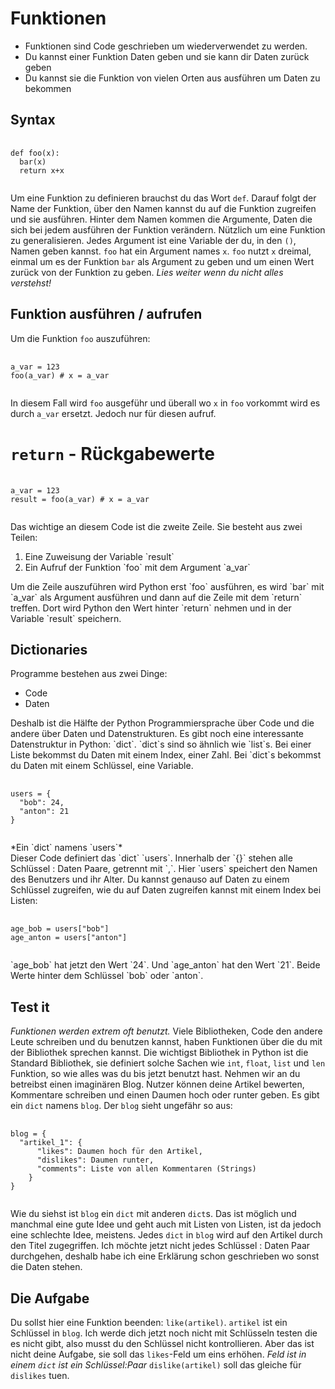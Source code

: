 # Funktionen
* Funktionen sind Code geschrieben um wiederverwendet zu werden.
* Du kannst einer Funktion Daten geben und sie kann dir Daten zurück geben
* Du kannst sie die Funktion von vielen Orten aus ausführen um Daten zu bekommen

## Syntax
<pre>
  <code class="python-lang">
def foo(x):
  bar(x)
  return x+x
  </code>
</pre>
Um eine Funktion zu definieren brauchst du das
Wort `def`.
Darauf folgt der Name der Funktion,
über den Namen kannst du auf die
Funktion zugreifen und sie ausführen.
Hinter dem Namen kommen die Argumente,
Daten die sich bei jedem ausführen
der Funktion verändern. Nützlich um
eine Funktion zu generalisieren.
Jedes Argument ist eine Variable der du,
in den `()`, Namen geben kannst.
`foo` hat ein Argument names `x`.
`foo` nutzt `x` dreimal, einmal um
es der Funktion `bar` als Argument
zu geben und um einen Wert zurück von der Funktion
zu geben.
*Lies weiter wenn du nicht alles verstehst!*

## Funktion ausführen / aufrufen
Um die Funktion `foo` auszuführen:
<pre>
  <code class="python-lang">
a_var = 123
foo(a_var) # x = a_var
  </code>
</pre>
In diesem Fall wird `foo` ausgeführ
und überall wo `x` in `foo` vorkommt
wird es durch `a_var` ersetzt. Jedoch
nur für diesen aufruf.

# `return` - Rückgabewerte
<pre>
  <code class="python_lang">
a_var = 123
result = foo(a_var) # x = a_var
  </code>
</pre>
Das wichtige an diesem Code ist
die zweite Zeile.
Sie besteht aus zwei Teilen:
<ol>
  <li>Eine Zuweisung der Variable `result`</li>
  <li>Ein Aufruf der Funktion `foo` mit dem Argument `a_var`</li>
</ol>
Um die Zeile auszuführen wird Python erst `foo` ausführen,
es wird `bar` mit `a_var` als Argument ausführen und
dann auf die Zeile mit dem `return` treffen.
Dort wird Python den Wert hinter `return` nehmen
und in der Variable `result` speichern.

## Dictionaries
Programme bestehen aus zwei Dinge:
<ul>
  <li>Code</li>
  <li>Daten</li>
</ul>
Deshalb ist die Hälfte der Python
Programmiersprache über Code und die andere
über Daten und Datenstrukturen.
Es gibt noch eine interessante
Datenstruktur in Python: `dict`.
`dict`s sind so ähnlich wie `list`s.
Bei einer Liste bekommst du
Daten mit einem Index, einer Zahl.
Bei `dict`s bekommst du Daten
mit einem Schlüssel, eine Variable.
<pre>
  <code class="python-lang">
users = {
  "bob": 24,
  "anton": 21
}
  </code>
</pre>
*Ein `dict` namens `users`*<br>
Dieser Code definiert das `dict`
`users`.
Innerhalb der `{}` stehen alle
Schlüssel : Daten Paare,
getrennt mit `,`.
Hier `users` speichert den Namen
des Benutzers und ihr Alter.
Du kannst genauso auf Daten zu einem
Schlüssel zugreifen, wie du auf Daten
zugreifen kannst mit einem Index bei
Listen:
<pre>
  <code class="python-lang">
age_bob = users["bob"]
age_anton = users["anton"]
  </code>
</pre>
`age_bob` hat jetzt den Wert `24`.
Und `age_anton` hat den Wert `21`.
Beide Werte hinter dem Schlüssel
`bob` oder `anton`.

## Test it
*Funktionen werden extrem oft benutzt.*
Viele Bibliotheken, Code den andere Leute schreiben
und du benutzen kannst, haben Funktionen über die du
mit der Bibliothek sprechen kannst.
Die wichtigst Bibliothek in Python ist die
Standard Bibliothek, sie definiert solche Sachen
wie `int`, `float`, `list` und `len` Funktion, so wie
alles was du bis jetzt benutzt hast.
Nehmen wir an du betreibst einen imaginären
Blog.
Nutzer können deine Artikel bewerten,
Kommentare schreiben und einen Daumen
hoch oder runter geben.
Es gibt ein `dict` namens `blog`.
Der `blog` sieht ungefähr so aus:
<pre>
  <code class="python-lang">
blog = {
  "artikel_1": {
      "likes": Daumen hoch für den Artikel,
      "dislikes": Daumen runter,
      "comments": Liste von allen Kommentaren (Strings)
    }
}
  </code>
</pre>
Wie du siehst  ist `blog` ein `dict` mit
anderen `dict`s.
Das ist möglich und manchmal eine gute Idee
und geht auch mit Listen von Listen, ist da jedoch
eine schlechte Idee, meistens.
Jedes `dict` in `blog` wird auf
den Artikel durch den Titel zugegriffen.
Ich möchte jetzt nicht jedes Schlüssel : Daten
Paar durchgehen, deshalb habe ich eine Erklärung schon
geschrieben wo sonst die Daten stehen.

## Die Aufgabe

Du sollst hier eine Funktion beenden:
`like(artikel)`.
`artikel` ist ein Schlüssel in `blog`.
Ich werde dich jetzt noch nicht mit Schlüsseln
testen die es nicht gibt, also musst du
den Schlüssel nicht kontrollieren.
Aber das ist nicht deine Aufgabe,
sie soll das `likes`-Feld um eins erhöhen.
*Feld ist in einem `dict` ist ein Schlüssel:Paar*
`dislike(artikel)` soll das gleiche für
`dislikes` tuen.  
